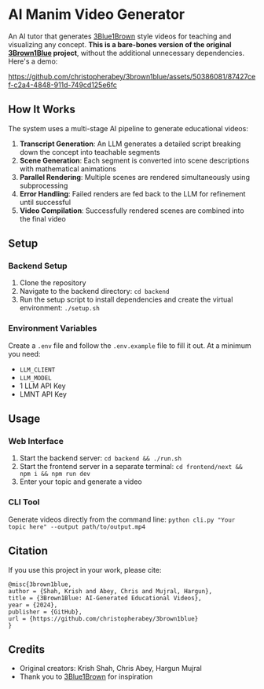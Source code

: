 # AI Manim Video Generator

An AI tutor that generates [3Blue1Brown](https://www.youtube.com/channel/UCYO_jab_esuFRV4b17AJtAw) style videos for teaching and visualizing any concept. **This is a bare-bones version of the original [3Brown1Blue](https://github.com/christopherabey/3brown1blue) project**, without the additional unnecessary dependencies. Here's a demo:

https://github.com/christopherabey/3brown1blue/assets/50386081/87427cef-c2a4-4848-911d-749cd125e6fc


## How It Works

The system uses a multi-stage AI pipeline to generate educational videos:

1. **Transcript Generation**: An LLM generates a detailed script breaking down the concept into teachable segments
2. **Scene Generation**: Each segment is converted into scene descriptions with mathematical animations
3. **Parallel Rendering**: Multiple scenes are rendered simultaneously using subprocessing
4. **Error Handling**: Failed renders are fed back to the LLM for refinement until successful
5. **Video Compilation**: Successfully rendered scenes are combined into the final video


## Setup

### Backend Setup
1. Clone the repository
2. Navigate to the backend directory: `cd backend`
3. Run the setup script to install dependencies and create the virtual environment: `./setup.sh`

### Environment Variables
Create a `.env` file and follow the `.env.example` file to fill it out. At a minimum you need:
- `LLM_CLIENT`
- `LLM_MODEL`
- 1 LLM API Key
- LMNT API Key


## Usage

### Web Interface
1. Start the backend server: `cd backend && ./run.sh`
2. Start the frontend server in a separate terminal: `cd frontend/next && npm i && npm run dev`
3. Enter your topic and generate a video

### CLI Tool
Generate videos directly from the command line: `python cli.py "Your topic here" --output path/to/output.mp4`


## Citation
If you use this project in your work, please cite:

```
@misc{3brown1blue,
author = {Shah, Krish and Abey, Chris and Mujral, Hargun},
title = {3Brown1Blue: AI-Generated Educational Videos},
year = {2024},
publisher = {GitHub},
url = {https://github.com/christopherabey/3brown1blue}
}
```


## Credits
- Original creators: Krish Shah, Chris Abey, Hargun Mujral
- Thank you to [3Blue1Brown](https://www.youtube.com/channel/UCYO_jab_esuFRV4b17AJtAw) for inspiration